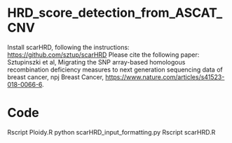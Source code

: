 # HRD_score_detection_from_ASCAT_CNV
Install scarHRD, following the instructions: https://github.com/sztup/scarHRD
Please cite the following paper: Sztupinszki et al, Migrating the SNP array-based homologous recombination deficiency measures to next generation sequencing data of breast cancer, npj Breast Cancer, https://www.nature.com/articles/s41523-018-0066-6.

# Code
Rscript Ploidy.R
python scarHRD_input_formatting.py
Rscript scarHRD.R



